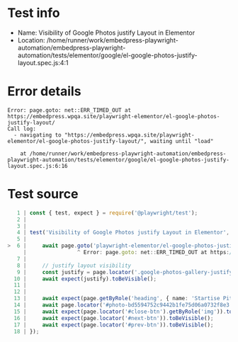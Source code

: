# Test info

- Name: Visibility of Google Photos justify Layout in Elementor
- Location: /home/runner/work/embedpress-playwright-automation/embedpress-playwright-automation/tests/elementor/google/el-google-photos-justify-layout.spec.js:4:1

# Error details

```
Error: page.goto: net::ERR_TIMED_OUT at https://embedpress.wpqa.site/playwright-elementor/el-google-photos-justify-layout/
Call log:
  - navigating to "https://embedpress.wpqa.site/playwright-elementor/el-google-photos-justify-layout/", waiting until "load"

    at /home/runner/work/embedpress-playwright-automation/embedpress-playwright-automation/tests/elementor/google/el-google-photos-justify-layout.spec.js:6:16
```

# Test source

```ts
   1 | const { test, expect } = require('@playwright/test');
   2 |
   3 |
   4 | test('Visibility of Google Photos justify Layout in Elementor', async ({ page }) => {
   5 |
>  6 |     await page.goto('playwright-elementor/el-google-photos-justify-layout/');
     |                ^ Error: page.goto: net::ERR_TIMED_OUT at https://embedpress.wpqa.site/playwright-elementor/el-google-photos-justify-layout/
   7 |
   8 |     // justify layout visibility 
   9 |     const justify = page.locator('.google-photos-gallery-justify-widget');
  10 |     await expect(justify).toBeVisible();
  11 |
  12 |
  13 |     await expect(page.getByRole('heading', { name: 'Startise Pitha Utshob 5.0 -' })).toBeVisible();
  14 |     await page.locator('#photo-bd5594752c9442b1fe75d06a0732f8e3').getByRole('img', { name: 'Photo' }).click();
  15 |     await expect(page.locator('#close-btn').getByRole('img')).toBeVisible();
  16 |     await expect(page.locator('#next-btn')).toBeVisible();
  17 |     await expect(page.locator('#prev-btn')).toBeVisible();
  18 | });
```